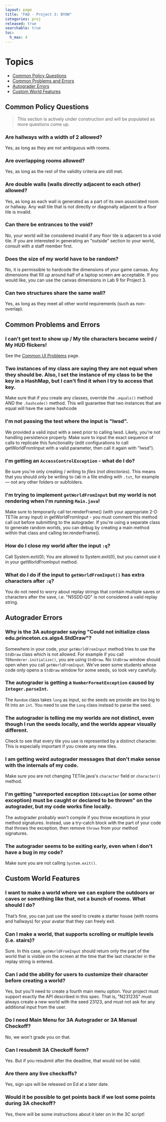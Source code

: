 ```yaml
---
layout: page
title: "FAQ - Project 3: BYOW"
categories: proj
released: true
searchable: true
toc:
  h_max: 4
---
```


# Topics

- [Common Policy Questions](#common-policy-questions)
- [Common Problems and Errors](#common-problems-and-errors)
- [Autograder Errors](#autograder-errors)
- [Custom World Features](#custom-world-features)

## Common Policy Questions

> This section is actively under construction and will be populated as more 
> questions come up.

### Are hallways with a width of 2 allowed?

Yes, as long as they are not ambiguous with rooms.

### Are overlapping rooms allowed?

Yes, as long as the rest of the validity criteria are still met.

### Are double walls (walls directly adjacent to each other) allowed?

Yes, as long as each wall is generated as a part of its own associated room or hallway. Any wall tile that is not directly or diagonally adjacent to a floor tile is invalid.

### Can there be entrances to the void?

No, your world will be considered invalid if any floor tile is adjacent to a void tile. If you are interested in generating an "outside" section to your world, consult with a staff member first.

### Does the size of my world have to be random?

No, it is permissible to hardcode the dimensions of your game canvas. Any dimensions that fill up around half of a laptop screen are acceptable. If you would like, you can use the canvas dimensions in Lab 9 for Project 3.

### Can two structures share the same wall?

Yes, as long as they meet all other world requirements (such as non-overlap).

## Common Problems and Errors

### I can't get text to show up / My tile characters became weird / My HUD flickers!

See the [Common UI Problems](./ui_bugs.md) page. 

### Two instances of my class are saying they are not equal when they should be. Also, I set the instance of my class to be the key in a HashMap, but I can't find it when I try to access that key.

Make sure that if you create any classes, override the `.equals()` method AND the `.hashcode()` method. This will guarantee that two instances that are equal will have the same hashcode


### I'm not passing the test where the input is "lwsd".

We provided a valid input with a seed prior to calling lwsd. Likely, you're not handling persistence properly. Make sure to input the exact sequence of calls to replicate this functionality (edit configurations to call getWorldFromInput with a valid parameter, then call it again with "lwsd").

### I'm getting an `AccessControlException` - what do I do?

Be sure you're only creating / writing to _files_ (not _directories_). This means that you should only be writing to `CWD` in a file ending with `.txt`, for example — not any other folders or subfolders.

### I'm trying to implement `getWorldFromInput` but my world is not rendering when I'm running `Main.java`!

Make sure to temporarily call ter.renderFrame() (with your appropriate 2-D TETile array input) in getWorldFromInput - you must comment this method call out before submitting to the autograder. If you're using a separate class to generate random worlds, you can debug by creating a main method within that class and calling ter.renderFrame().

### How do I close my world after the input `:q`?

Call System.exit(0); You are allowed to System.exit(0), but you cannot use it in your getWorldFromInput method.

### What do I do if the input to `getWorldFromInput()` has extra characters after `:q`?

You do not need to worry about replay strings that contain multiple saves or characters after the save, i.e. "N5SDD:QD" is not considered a valid replay string.

## Autograder Errors

### Why is the 3A autograder saying "Could not initialize class edu.princeton.cs.algs4.StdDraw"?

Somewhere in your code, your `getWorldFromInput` method tries to use the `StdDraw` class which is not allowed. For example if you call `TERenderer.initialize()`, you are using `StdDraw`. No `StdDraw` window should open when you call `getWorldFromInput`. We've seen some students whose code only opens a `StdDraw` window for some seeds, so look very carefully.

### The autograder is getting a `NumberFormatException` caused by `Integer.parseInt`.

The `Random` class takes `long` as input, so the seeds we provide are too big to fit into an `int`. You need to use the `Long` class instead to parse the seed.

### The autograder is telling me my worlds are not distinct, even though I run the seeds locally, and the worlds appear visually different.

Check to see that every tile you use is represented by a distinct character. This is especially important if you create any new tiles.

### I am getting weird autograder messages that don't make sense with the internals of my code.

Make sure you are not changing TETile.java's `character` field or `character()` method.

### I'm getting "unreported exception `IOException` (or some other exception) must be caught or declared to be thrown" on the autograder, but my code works fine locally.

The autograder probably won't compile if you throw exceptions in your method signatures. Instead, use a try-catch block with the part of your code that throws the exception, then remove `throws` from your method signatures.

### The autograder seems to be exiting early, even when I don't have a bug in my code?

Make sure you are not calling `System.exit()`.

## Custom World Features

### I want to make a world where we can explore the outdoors or caves or something like that, not a bunch of rooms. What should I do?

That’s fine, you can just use the seed to create a starter house (with rooms and hallways) for your avatar that they can freely exit.

### Can I make a world, that supports scrolling or multiple levels (i.e. stairs)?

Sure. In this case, `getWorldFromInput` should return only the part of the world that is visible on the screen at the time that the last character in the replay string is entered.

### Can I add the ability for users to customize their character before creating a world?

Yes, but you'll need to create a fourth main menu option. Your project must support exactly the API described in this spec. That is, "N23123S" must always create a new world with the seed 23123, and must not ask for any additional input from the user.

### Do I need Main Menu for 3A Autograder or 3A Manual Checkoff?

No, we won't grade you on that.

### Can I resubmit 3A Checkoff form?

Yes. But if you resubmit after the deadline, that would not be valid.

### Are there any live checkoffs?

Yes, sign ups will be released on Ed at a later date.

### Would it be possible to get points back if we lost some points during 3A checkoff?

Yes, there will be some instructions about it later on in the 3C script!